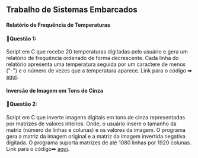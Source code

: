 ## Trabalho de Sistemas Embarcados 

#### Relatório de Frequência de Temperaturas
#### 📌Questão 1:
 Script em C que recebe 20 temperaturas digitadas pelo usuário e gera um relatório de frequência ordenado de forma decrescente. Cada linha do relatório apresenta uma temperatura seguida por um caractere de menos ("-") e o número de vezes que a temperatura aparece. Link para o código ➡ [aqui](https://github.com/ThiVasconcelos/sistemas_embarcados/blob/main/sistemas_embarcados/question1.C).

#### Inversão de Imagem em Tons de Cinza
#### 📌Questão 2:
 Script em C que inverte imagens digitais em tons de cinza representadas por matrizes de valores inteiros. Onde, o usuário insere o tamanho da matriz (número de linhas e colunas) e os valores da imagem. O programa gera a matriz da imagem original e a matriz da imagem invertida negativa digitada. O programa suporta matrizes de até 1080 linhas por 1920 colunas. Link para o código➡ [aqui](https://github.com/ThiVasconcelos/sistemas_embarcados/blob/main/sistemas_embarcados/question2.C).
